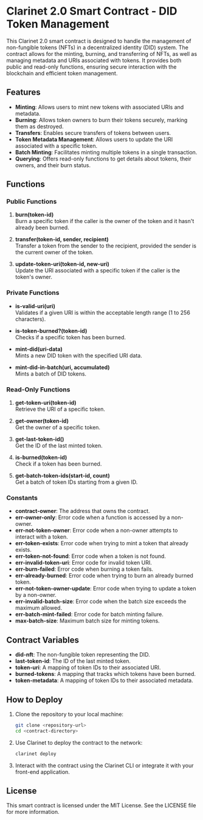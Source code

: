 # Clarinet 2.0 Smart Contract - DID Token Management

This Clarinet 2.0 smart contract is designed to handle the management of non-fungible tokens (NFTs) in a decentralized identity (DID) system. The contract allows for the minting, burning, and transferring of NFTs, as well as managing metadata and URIs associated with tokens. It provides both public and read-only functions, ensuring secure interaction with the blockchain and efficient token management.

## Features

- **Minting**: Allows users to mint new tokens with associated URIs and metadata.
- **Burning**: Allows token owners to burn their tokens securely, marking them as destroyed.
- **Transfers**: Enables secure transfers of tokens between users.
- **Token Metadata Management**: Allows users to update the URI associated with a specific token.
- **Batch Minting**: Facilitates minting multiple tokens in a single transaction.
- **Querying**: Offers read-only functions to get details about tokens, their owners, and their burn status.

## Functions

### Public Functions

1. **burn(token-id)**  
   Burn a specific token if the caller is the owner of the token and it hasn't already been burned.

2. **transfer(token-id, sender, recipient)**  
   Transfer a token from the sender to the recipient, provided the sender is the current owner of the token.

3. **update-token-uri(token-id, new-uri)**  
   Update the URI associated with a specific token if the caller is the token's owner.

### Private Functions

- **is-valid-uri(uri)**  
   Validates if a given URI is within the acceptable length range (1 to 256 characters).

- **is-token-burned?(token-id)**  
   Checks if a specific token has been burned.

- **mint-did(uri-data)**  
   Mints a new DID token with the specified URI data.

- **mint-did-in-batch(uri, accumulated)**  
   Mints a batch of DID tokens.

### Read-Only Functions

1. **get-token-uri(token-id)**  
   Retrieve the URI of a specific token.

2. **get-owner(token-id)**  
   Get the owner of a specific token.

3. **get-last-token-id()**  
   Get the ID of the last minted token.

4. **is-burned(token-id)**  
   Check if a token has been burned.

5. **get-batch-token-ids(start-id, count)**  
   Get a batch of token IDs starting from a given ID.

### Constants

- **contract-owner**: The address that owns the contract.
- **err-owner-only**: Error code when a function is accessed by a non-owner.
- **err-not-token-owner**: Error code when a non-owner attempts to interact with a token.
- **err-token-exists**: Error code when trying to mint a token that already exists.
- **err-token-not-found**: Error code when a token is not found.
- **err-invalid-token-uri**: Error code for invalid token URI.
- **err-burn-failed**: Error code when burning a token fails.
- **err-already-burned**: Error code when trying to burn an already burned token.
- **err-not-token-owner-update**: Error code when trying to update a token by a non-owner.
- **err-invalid-batch-size**: Error code when the batch size exceeds the maximum allowed.
- **err-batch-mint-failed**: Error code for batch minting failure.
- **max-batch-size**: Maximum batch size for minting tokens.

## Contract Variables

- **did-nft**: The non-fungible token representing the DID.
- **last-token-id**: The ID of the last minted token.
- **token-uri**: A mapping of token IDs to their associated URI.
- **burned-tokens**: A mapping that tracks which tokens have been burned.
- **token-metadata**: A mapping of token IDs to their associated metadata.

## How to Deploy

1. Clone the repository to your local machine:
    ```bash
    git clone <repository-url>
    cd <contract-directory>
    ```

2. Use Clarinet to deploy the contract to the network:
    ```bash
    clarinet deploy
    ```

3. Interact with the contract using the Clarinet CLI or integrate it with your front-end application.

## License

This smart contract is licensed under the MIT License. See the LICENSE file for more information.

